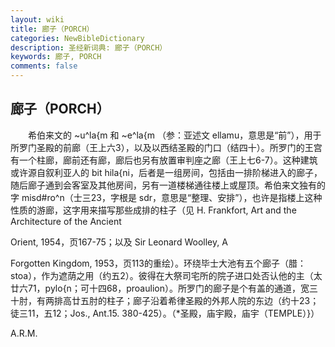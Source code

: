 ```yaml
---
layout: wiki
title: 廊子（PORCH）
categories: NewBibleDictionary
description: 圣经新词典: 廊子（PORCH）
keywords: 廊子, PORCH
comments: false
---
```


## 廊子（PORCH）

　　希伯来文的 ~u^la{m 和 ~e^la{m （参：亚述文 ellamu，意思是“前”），用于所罗门圣殿的前廊（王上六3），以及以西结圣殿的门口（结四十）。所罗门的王宫有一个柱廊，廊前还有廊，廊后也另有放置审判座之廊（王上七6-7）。这种建筑或许源自叙利亚人的 bit hila{ni，后者是一组房间，包括由一排阶梯进入的廊子，随后廊子通到会客室及其他房间，另有一道楼梯通往楼上或屋顶。希伯来文独有的字 misd#ro^n（士三23，字根是 sdr，意思是“整理、安排”），也许是指楼上这种性质的游廊，这字用来描写那些成排的柱子（见 H. Frankfort, Art and the Architecture of the Ancient

Orient, 1954，页167-75；以及 Sir Leonard Woolley, A

Forgotten Kingdom, 1953，页113的重绘）。环绕毕士大池有五个廊子（腊：stoa），作为遮荫之用（约五2）。彼得在大祭司宅所的院子进口处否认他的主（太廿六71，pylo{n；可十四68，proaulion）。所罗门的廊子是个有盖的通道，宽三十肘，有两排高廿五肘的柱子；廊子沿着希律圣殿的外邦人院的东边（约十23；徒三11，五12；Jos., Ant.15. 380-425）。（*圣殿，庙宇殿，庙宇（TEMPLE）}）

A.R.M.








